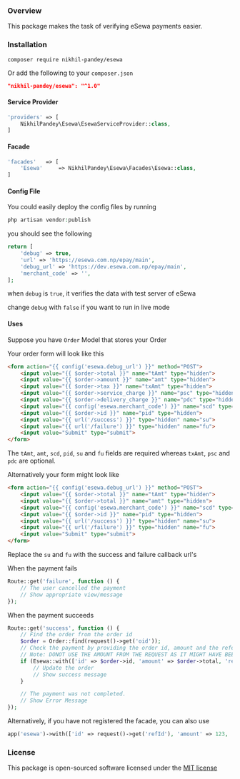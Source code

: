 ### Overview
This package makes the task of verifying eSewa payments easier.

### Installation
```
composer require nikhil-pandey/esewa
```

Or add the following to your `composer.json`

```json
"nikhil-pandey/esewa": "^1.0"
```

#### Service Provider
```php
'providers' => [
    NikhilPandey\Esewa\EsewaServiceProvider::class,
]
```
#### Facade
```php
'facades'   => [
    'Esewa'     => NikhilPandey\Esewa\Facades\Esewa::class,
]
```
#### Config File
You could easily deploy the config files by running
```php
php artisan vendor:publish
```

you should see the following 
```php
return [
    'debug' => true,
    'url' => 'https://esewa.com.np/epay/main',
    'debug_url' => 'https://dev.esewa.com.np/epay/main',
    'merchant_code' => '',
];
```
when `debug` is `true`, it verifies the data with test server of eSewa

change `debug` with `false` if you want to run in live mode

#### Uses

Suppose you have `Order` Model that stores your Order

Your order form will look like this
```html
<form action="{{ config('esewa.debug_url') }}" method="POST">
    <input value="{{ $order->total }}" name="tAmt" type="hidden">
    <input value="{{ $order->amount }}" name="amt" type="hidden">
    <input value="{{ $order->tax }}" name="txAmt" type="hidden">
    <input value="{{ $order->service_charge }}" name="psc" type="hidden">
    <input value="{{ $order->delivery_charge }}" name="pdc" type="hidden">
    <input value="{{ config('esewa.merchant_code') }}" name="scd" type="hidden">
    <input value="{{ $order->id }}" name="pid" type="hidden">
    <input value="{{ url('/success') }}" type="hidden" name="su">
    <input value="{{ url('/failure') }}" type="hidden" name="fu">
    <input value="Submit" type="submit">
</form>
```
The `tAmt`, `amt`, `scd`, `pid`, `su` and `fu` fields are required whereas `txAmt`, `psc` and `pdc` are optional.

Alternatively your form might look like
```html
<form action="{{ config('esewa.debug_url') }}" method="POST">
    <input value="{{ $order->total }}" name="tAmt" type="hidden">
    <input value="{{ $order->total }}" name="amt" type="hidden">
    <input value="{{ config('esewa.merchant_code') }}" name="scd" type="hidden">
    <input value="{{ $order->id }}" name="pid" type="hidden">
    <input value="{{ url('/success') }}" type="hidden" name="su">
    <input value="{{ url('/failure') }}" type="hidden" name="fu">
    <input value="Submit" type="submit">
</form>
```
Replace the `su` and `fu` with the success and failure callback url's

When the payment fails
```php
Route::get('failure', function () {
    // The user cancelled the payment
    // Show appropriate view/message
});
```

When the payment succeeds
```php
Route::get('success', function () {
    // Find the order from the order id
    $order = Order::find(request()->get('oid'));
    // Check the payment by providing the order id, amount and the reference id
    // Note: DONOT USE THE AMOUNT FROM THE REQUEST AS IT MIGHT HAVE BEEN ALTERED
    if (Esewa::with(['id' => $order->id, 'amount' => $order->total, 'reference_id' => request()->get('refId')])->isPaid()) {
        // Update the order
        // Show success message
    }

    // The payment was not completed. 
    // Show Error Message
});
```

Alternatively, if you have not registered the facade, you can also use
```php
app('esewa')->with(['id' => request()->get('refId'), 'amount' => 123, 'reference_id' => request()->get('refId')])->isPaid()
```

### License
This package is open-sourced software licensed under the [MIT license](http://opensource.org/licenses/MIT)
